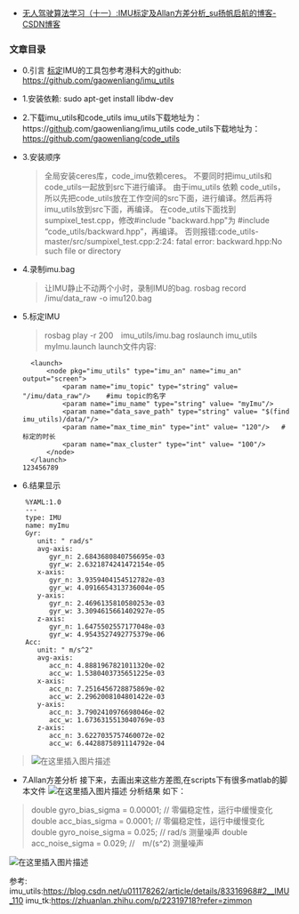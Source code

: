 - [无人驾驶算法学习（十一）:IMU标定及Allan方差分析_su扬帆启航的博客-CSDN博客](https://blog.csdn.net/orange_littlegirl/article/details/98077564)

### 文章目录

- 0.引言
  [标定](https://so.csdn.net/so/search?q=标定&spm=1001.2101.3001.7020)IMU的工具包参考港科大的github: https://github.com/gaowenliang/imu_utils

- 1.安装依赖:
  sudo apt-get install libdw-dev

- 2.下载imu_utils和code_utils
  imu_utils下载地址为：https://[github](https://so.csdn.net/so/search?q=github&spm=1001.2101.3001.7020).com/gaowenliang/imu_utils
  code_utils下载地址为： https://github.com/gaowenliang/code_utils

- 3.安装顺序

  > 全局安装ceres库，code_imu依赖ceres。
  > 不要同时把imu_utils和code_utils一起放到src下进行编译。
  > 由于imu_utils 依赖 code_utils，所以先把code_utils放在工作空间的src下面，进行编译。然后再将imu_utils放到src下面，再编译。
  > 在code_utils下面找到sumpixel_test.cpp，修改#include "backward.hpp"为 #include “code_utils/backward.hpp”，再编译。
  > 否则报错:code_utils-master/src/sumpixel_test.cpp:2:24: fatal error: backward.hpp:No such file or directory

- 4.录制imu.bag

  > 让IMU静止不动两个小时，录制IMU的bag.
  > rosbag record /imu/data_raw -o imu120.bag

- 5.标定IMU

  > rosbag play -r 200　imu_utils/imu.bag
  > roslaunch imu_utils myImu.launch
  > launch文件内容:

  ```
    <launch>
        <node pkg="imu_utils" type="imu_an" name="imu_an" output="screen">
            <param name="imu_topic" type="string" value= "/imu/data_raw"/>    #imu topic的名字
            <param name="imu_name" type="string" value= "myImu"/>   
            <param name="data_save_path" type="string" value= "$(find imu_utils)/data/"/>
            <param name="max_time_min" type="int" value= "120"/>   #标定的时长
            <param name="max_cluster" type="int" value= "100"/>
        </node>
    </launch>
  123456789
  ```

- 6.结果显示

```
	%YAML:1.0
	---
	type: IMU
	name: myImu
	Gyr:
	   unit: " rad/s"
	   avg-axis:
	      gyr_n: 2.6843680840756695e-03
	      gyr_w: 2.6321874241472154e-05
	   x-axis:
	      gyr_n: 3.9359404154512782e-03
	      gyr_w: 4.0916654313736004e-05
	   y-axis:
	      gyr_n: 2.4696135810580253e-03
	      gyr_w: 3.3094615661402927e-05
	   z-axis:
	      gyr_n: 1.6475502557177048e-03
	      gyr_w: 4.9543527492775379e-06
	Acc:
	   unit: " m/s^2"
	   avg-axis:
	      acc_n: 4.8881967821011320e-02
	      acc_w: 1.5380403735651225e-03
	   x-axis:
	      acc_n: 7.2516456728875869e-02
	      acc_w: 2.2962008104801422e-03
	   y-axis:
	      acc_n: 3.7902410976698046e-02
	      acc_w: 1.6736315513040769e-03
	   z-axis:
	      acc_n: 3.6227035757460072e-02
	      acc_w: 6.4428875891114792e-04
```

> ![在这里插入图片描述](https://img-blog.csdnimg.cn/20190803152400655.png?x-oss-process=image/watermark,type_ZmFuZ3poZW5naGVpdGk,shadow_10,text_aHR0cHM6Ly9ibG9nLmNzZG4ubmV0L29yYW5nZV9saXR0bGVnaXJs,size_16,color_FFFFFF,t_70)

- 7.Allan方差分析
  接下来，去画出来这些方差图,在scripts下有很多matlab的脚本文件
  ![在这里插入图片描述](https://img-blog.csdnimg.cn/20190926205319747.PNG?x-oss-process=image/watermark,type_ZmFuZ3poZW5naGVpdGk,shadow_10,text_aHR0cHM6Ly9ibG9nLmNzZG4ubmV0L29yYW5nZV9saXR0bGVnaXJs,size_16,color_FFFFFF,t_70)
  分析结果 如下：

> double gyro_bias_sigma = 0.00001; // 零偏稳定性，运行中缓慢变化
> double acc_bias_sigma = 0.0001; // 零偏稳定性，运行中缓慢变化
> double gyro_noise_sigma = 0.025; // rad/s 测量噪声
> double acc_noise_sigma = 0.029; //　m/(s^2) 测量噪声

![在这里插入图片描述](https://img-blog.csdnimg.cn/20190926205425581.png?x-oss-process=image/watermark,type_ZmFuZ3poZW5naGVpdGk,shadow_10,text_aHR0cHM6Ly9ibG9nLmNzZG4ubmV0L29yYW5nZV9saXR0bGVnaXJs,size_16,color_FFFFFF,t_70)

参考:
imu_utils:https://blog.csdn.net/u011178262/article/details/83316968#2__IMU_110
imu_tk:https://zhuanlan.zhihu.com/p/22319718?refer=zimmon